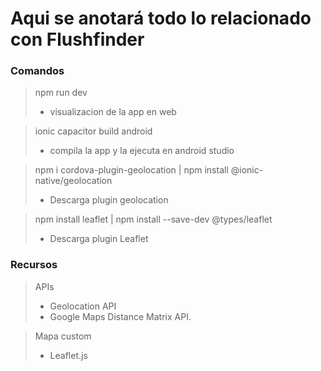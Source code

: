 # Aqui se anotará todo lo relacionado con Flushfinder <br/>

### Comandos
>npm run dev <br/>
> - visualizacion de la app en web

> ionic capacitor build android <br/>
> - compila la app y la ejecuta en android studio

> npm i cordova-plugin-geolocation
> | npm install @ionic-native/geolocation
> - Descarga plugin geolocation

> npm install leaflet
> | npm install --save-dev @types/leaflet
> - Descarga plugin Leaflet


### Recursos
> APIs
> + Geolocation API
> + Google Maps Distance Matrix API.

> Mapa custom
> + Leaflet.js
